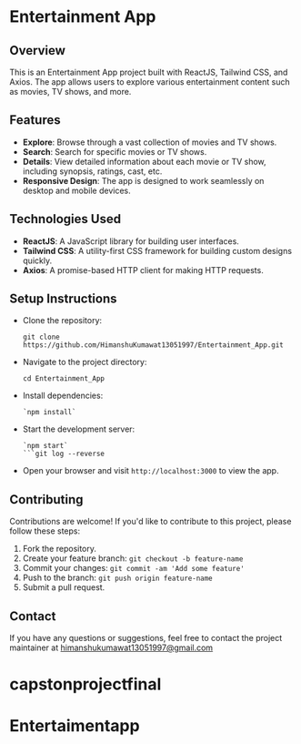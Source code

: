 # Entertainment App

## Overview
This is an Entertainment App project built with ReactJS, Tailwind CSS, and Axios. The app allows users to explore various entertainment content such as movies, TV shows, and more.

## Features
- **Explore**: Browse through a vast collection of movies and TV shows.
- **Search**: Search for specific movies or TV shows.
- **Details**: View detailed information about each movie or TV show, including synopsis, ratings, cast, etc.
- **Responsive Design**: The app is designed to work seamlessly on desktop and mobile devices.

## Technologies Used
- **ReactJS**: A JavaScript library for building user interfaces.
- **Tailwind CSS**: A utility-first CSS framework for building custom designs quickly.
- **Axios**: A promise-based HTTP client for making HTTP requests.

## Setup Instructions
- Clone the repository:
  ```
  git clone https://github.com/HimanshuKumawat13051997/Entertainment_App.git
  ```
- Navigate to the project directory:
  ```
  cd Entertainment_App
  ```
- Install dependencies:
  ```
  `npm install`
  ```
- Start the development server:
  ```
  `npm start`
  ```git log --reverse

- Open your browser and visit `http://localhost:3000` to view the app.

## Contributing
Contributions are welcome! If you'd like to contribute to this project, please follow these steps:
1. Fork the repository.
2. Create your feature branch: `git checkout -b feature-name`
3. Commit your changes: `git commit -am 'Add some feature'`
4. Push to the branch: `git push origin feature-name`
5. Submit a pull request.


## Contact
If you have any questions or suggestions, feel free to contact the project maintainer at himanshukumawat13051997@gmail.com

# capstonprojectfinal
# Entertaimentapp
